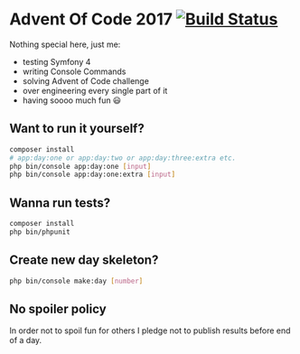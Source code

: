 Advent Of Code 2017 [![Build Status](https://travis-ci.org/zaporylie/adventofcode2017.svg?branch=master)](https://travis-ci.org/zaporylie/adventofcode2017)
===========

Nothing special here, just me:
+ testing Symfony 4
+ writing Console Commands
+ solving Advent of Code challenge
+ over engineering every single part of it
+ having soooo much fun 😃

## Want to run it yourself?

```bash 
composer install
# app:day:one or app:day:two or app:day:three:extra etc.
php bin/console app:day:one [input]
php bin/console app:day:one:extra [input]
```

## Wanna run tests?

```bash
composer install
php bin/phpunit
```

## Create new day skeleton?

```bash
php bin/console make:day [number]
```

## No spoiler policy

In order not to spoil fun for others I pledge not to publish results before end of a day.
